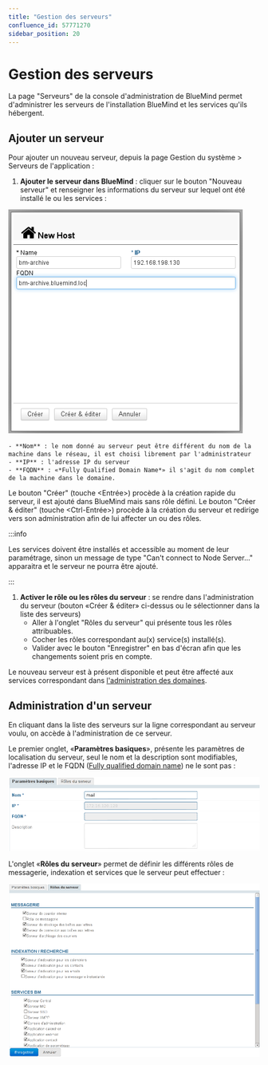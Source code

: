 ```yaml
---
title: "Gestion des serveurs"
confluence_id: 57771270
sidebar_position: 20
---
```

# Gestion des serveurs

La page "Serveurs" de la console d'administration de BlueMind permet d'administrer les serveurs de l'installation BlueMind et les services qu'ils hébergent.

## Ajouter un serveur

Pour ajouter un nouveau serveur, depuis la page Gestion du système > Serveurs de l'application :

1. **Ajouter le serveur dans BlueMind** : cliquer sur le bouton "Nouveau serveur" et renseigner les informations du serveur sur lequel ont été installé le ou les services :
   
![](../../attachments/57771329/58592755.png)

    - **Nom** : le nom donné au serveur peut être différent du nom de la machine dans le réseau, il est choisi librement par l'administrateur
    - **IP** : l'adresse IP du serveur
    - **FQDN** : «*Fully Qualified Domain Name*» il s'agit du nom complet de la machine dans le domaine.
Le bouton "Créer" (touche &lt;Entrée>) procède à la création rapide du serveur, il est ajouté dans BlueMind mais sans rôle défini. Le bouton "Créer & éditer" (touche &lt;Ctrl-Entrée>) procède à la création du serveur et redirige vers son administration afin de lui affecter un ou des rôles.


:::info

Les services doivent être installés et accessible au moment de leur paramétrage, sinon un message de type "Can't connect to Node Server..." apparaitra et le serveur ne pourra être ajouté.

:::
1. **Activer le rôle ou les rôles du serveur** : se rendre dans l'administration du serveur (bouton «Créer & éditer» ci-dessus ou le sélectionner dans la liste des serveurs)
    - Aller à l'onglet "Rôles du serveur" qui présente tous les rôles attribuables.
    - Cocher les rôles correspondant au(x) service(s) installé(s).
    - Valider avec le bouton "Enregistrer" en bas d'écran afin que les changements soient pris en compte. 


Le nouveau serveur est à présent disponible et peut être affecté aux services correspondant dans [l'administration des domaines](./../Presentation_du_produit/Messagerie_multi_domaines.md).

## Administration d'un serveur

En cliquant dans la liste des serveurs sur la ligne correspondant au serveur voulu, on accède à l'administration de ce serveur.

Le premier onglet, «**Paramètres basiques**», présente les paramètres de localisation du serveur, seul le nom et la description sont modifiables, l'adresse IP et le FQDN ([Fully qualified domain name](http://fr.wikipedia.org/wiki/Fully_qualified_domain_name)) ne le sont pas :

![](../../attachments/57771270/57771274.png)

L'onglet «**Rôles du serveur**» permet de définir les différents rôles de messagerie, indexation et services que le serveur peut effectuer :

![](../../attachments/57771270/57771272.png)


